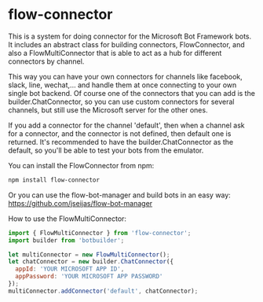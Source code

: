 # flow-connector

This is a system for doing connector for the Microsoft Bot Framework bots.
It includes an abstract class for building connectors, FlowConnector, and 
also a FlowMultiConnector that is able to act as a hub for different 
connectors by channel.

This way you can have your own connectors for channels like facebook, slack,
line, wechat,... and handle them at once connecting to your own single 
bot backend. Of course one of the connectors that you can add is the
builder.ChatConnector, so you can use custom connectors for several channels,
but still use the Microsoft server for the other ones.

If you add a connector for the channel 'default', then when a channel ask for
a connector, and the connector is not defined, then default one is returned.
It's recommended to have the builder.ChatConnector as the default, so you'll be
able to test your bots from the emulator.

You can install the FlowConnector from npm:

```bash
npm install flow-connector
```

Or you can use the flow-bot-manager and build bots in an easy way:
https://github.com/jseijas/flow-bot-manager

How to use the FlowMultiConnector:

```javascript
import { FlowMultiConnector } from 'flow-connector';
import builder from 'botbuilder';

let multiConnector = new FlowMultiConnector();
let chatConnector = new builder.ChatConnector({
  appId: 'YOUR MICROSOFT APP ID',
  appPassword: 'YOUR MICROSOFT APP PASSWORD'
});
multiConnector.addConnector('default', chatConnector);
```
